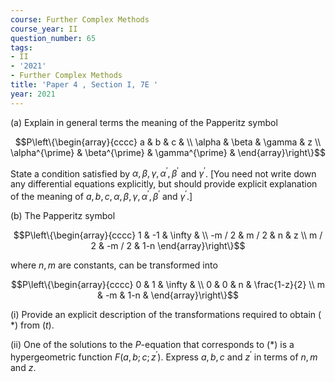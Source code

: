 ```yaml
---
course: Further Complex Methods
course_year: II
question_number: 65
tags:
- II
- '2021'
- Further Complex Methods
title: 'Paper 4 , Section I, 7E '
year: 2021
---
```




(a) Explain in general terms the meaning of the Papperitz symbol

$$P\left\{\begin{array}{cccc}
a & b & c & \\
\alpha & \beta & \gamma & z \\
\alpha^{\prime} & \beta^{\prime} & \gamma^{\prime} &
\end{array}\right\}$$

State a condition satisfied by $\alpha, \beta, \gamma, \alpha^{\prime}, \beta^{\prime}$ and $\gamma^{\prime}$. [You need not write down any differential equations explicitly, but should provide explicit explanation of the meaning of $a, b, c, \alpha, \beta, \gamma, \alpha^{\prime}, \beta^{\prime}$ and $\left.\gamma^{\prime} .\right]$

(b) The Papperitz symbol

$$P\left\{\begin{array}{cccc}
1 & -1 & \infty & \\
-m / 2 & m / 2 & n & z \\
m / 2 & -m / 2 & 1-n
\end{array}\right\}$$

where $n, m$ are constants, can be transformed into

$$P\left\{\begin{array}{cccc}
0 & 1 & \infty & \\
0 & 0 & n & \frac{1-z}{2} \\
m & -m & 1-n &
\end{array}\right\}$$

(i) Provide an explicit description of the transformations required to obtain ( $*)$ from $(t)$.

(ii) One of the solutions to the $P$-equation that corresponds to $(*)$ is a hypergeometric function $F\left(a, b ; c ; z^{\prime}\right)$. Express $a, b, c$ and $z^{\prime}$ in terms of $n, m$ and $z$.